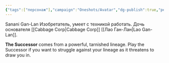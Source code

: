 ```yaml
---
{"tags":["персонаж"],"campaign":"Oneshots/Avatar","dg-publish":true,"permalink":"/sanani/","dgPassFrontmatter":true}
---
```



Sanani Gan-Lan
Изобретатель, умеет с техникой работать.
Дочь основателя [[Cabbage Corp\|Cabbage Corp]] [[Лао Ган-Лан\|Lao Gan-Lan]].

**The Successor** comes from a powerful, tarnished lineage. Play the Successor if you want to struggle against your lineage as it threatens to draw you in.